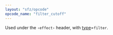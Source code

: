 ```yaml
---
layout: "sfz/opcode"
opcode_name: "filter_cutoff"
---
```

Used under the `‹effect›` header, with [type]=`filter`.


[type]: type#filter
